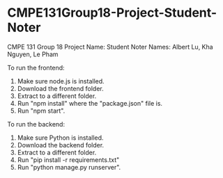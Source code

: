 # CMPE131Group18-Project-Student-Noter
CMPE 131 Group 18
Project Name: Student Noter
Names: Albert Lu, Kha Nguyen, Le Pham

To run the frontend:
1. Make sure node.js is installed.
2. Download the frontend folder.
3. Extract to a different folder.
4. Run "npm install" where the "package.json" file is.
5. Run "npm start".

To run the backend:
1. Make sure Python is installed.
2. Download the backend folder.
3. Extract to a different folder.
4. Run "pip install -r requirements.txt"
5. Run "python manage.py runserver".
